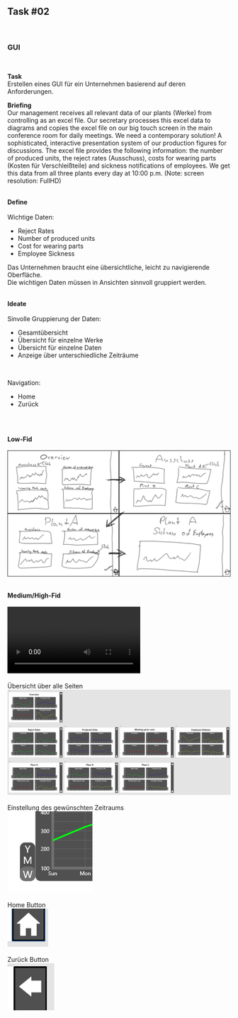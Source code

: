 ## Task #02
<br>
  <h3>GUI</h3>
  <br>
  
  <b>Task</b>
  <br>
  Erstellen eines GUI für ein Unternehmen basierend auf deren Anforderungen.<br>
  
  <b>Briefing</b>
  <br>
  Our management receives all relevant data of our plants (Werke) from controlling as an excel file. 
  Our secretary processes this excel data to diagrams and copies the excel file on our big touch screen in the main conference room for daily meetings. 
  We need a contemporary solution! A sophisticated, interactive presentation system of our production figures for discussions. 
  The excel file provides the following information: 
  the number of produced units, 
  the reject rates (Ausschuss), 
  costs for wearing parts (Kosten für Verschleißteile) and 
  sickness notifications of employees. 
  We get this data from all three plants every day at 10:00 p.m. (Note: screen resolution: FullHD)
  <br>
  <br>
  
  <b>Define</b>
  <br>
  <br>
  Wichtige Daten:<br>
  - Reject Rates
  - Number of produced units
  - Cost for wearing parts
  - Employee Sickness
  
  Das Unternehmen braucht eine übersichtliche, leicht zu navigierende Oberfläche.<br>
  Die wichtigen Daten müssen in Ansichten sinnvoll gruppiert werden.<br>
  <br>
  
  <b>Ideate</b>
  <br>
  <br>
  Sinvolle Gruppierung der Daten:
  - Gesamtübersicht
  - Übersicht für einzelne Werke
  - Übersicht für einzelne Daten
  - Anzeige über unterschiedliche Zeiträume
  <br>
  
  Navigation:
  - Home
  - Zurück
  <br>
  <br>
  
  <b>Low-Fid</b>
  <br>
  <br>
  <img src="Skizze.png" class="img-responsive" alt="">
  <br>
  <br>
  
  <b>Medium/High-Fid</b>
  <br>
  <br>
  <video controls loop>
      <source src="preview.mp4" type="video/mp4">
  Ihr Browser kann dieses Video nicht wiedergeben.<br/>
  Sie können es <a href="preview.mp4">hier</a> abrufen.
  </video>
  <br>
  <br>
  Übersicht über alle Seiten<br>
  <img src="Pages.PNG" class="img-responsive" alt="">
  <br>
  <br>
  Einstellung des gewünschten Zeitraums<br>
  <img src="timescale.PNG" class="img-responsive" alt="">
  <br>
  <br>
  Home Button<br>
  <img src="homebutton.PNG" class="img-responsive" alt="">
  <br>
  <br>
  Zurück Button<br>
  <img src="backbutton.PNG" class="img-responsive" alt="">
